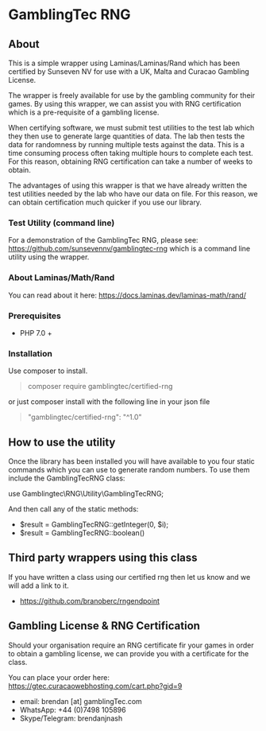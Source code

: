 # GamblingTec RNG

## About
This is a simple wrapper using Laminas/Laminas/Rand which has been certified by Sunseven NV for use with
a UK, Malta and Curacao Gambling License.

The wrapper is freely available for use by the gambling community for their games. By using this wrapper, we can assist you
with RNG certification which is a pre-requisite of a gambling license.

When certifying software, we must submit test utilities to the test lab which they then use to generate large quantities
of data. The lab then tests the data for randomness by running multiple tests against the data. This is a time consuming
process often taking multiple hours to complete each test. For this reason, obtaining RNG certification can take a 
number of weeks to obtain.

The advantages of using this wrapper is that we have already written the test utilities needed by the lab who have our data
on file. For this reason, we can obtain certification much quicker if you use our library.

### Test Utility (command line)

For a demonstration of the GamblingTec RNG, please see: https://github.com/sunsevennv/gamblingtec-rng which is a 
command line utility using the wrapper.

### About Laminas/Math/Rand

You can read about it here: https://docs.laminas.dev/laminas-math/rand/

### Prerequisites

- PHP 7.0 +

### Installation

Use composer to install.

> composer require gamblingtec/certified-rng

or just composer install with the following line in your json file

> "gamblingtec/certified-rng": "^1.0"

## How to use the utility
Once the library has been installed you will have available to you four static commands which you can use to generate random numbers.
To use them include the GamblingTecRNG class:

use Gamblingtec\RNG\Utility\GamblingTecRNG;

And then call any of the static methods:

- $result = GamblingTecRNG::getInteger(0, $i);
- $result = GamblingTecRNG::boolean()

## Third party wrappers using this class
If you have written a class using our certified rng then let us know and we will add a link to it.
* https://github.com/branoberc/rngendpoint

## Gambling License & RNG Certification

Should your organisation require an RNG certificate fir your games in order to obtain a gambling license, we can provide you with 
a certificate for the class.

You can place your order here: https://gtec.curacaowebhosting.com/cart.php?gid=9

* email: brendan [at] gamblingTec.com
* WhatsApp: +44 (0)7498 105896
* Skype/Telegram: brendanjnash

